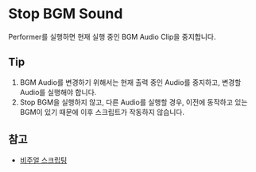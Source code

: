 # Stop BGM Sound

Performer를 실행하면 현재 실행 중인 BGM Audio Clip을 중지합니다.


## Tip

1. BGM Audio를 변경하기 위해서는 현재 출력 중인 Audio를 중지하고, 변경할 Audio를 실행해야 합니다.
2. Stop BGM을 실행하지 않고, 다른 Audio를 실행할 경우, 이전에 동작하고 있는 BGM이 있기 때문에 이후 스크립트가 작동하지 않습니다.


## 참고
- [비주얼 스크립팅](Visual-Scripting.md)
